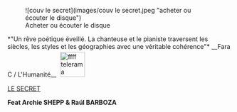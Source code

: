 <figure left-aside class="clickable image half left" mdfile="buyLeSecret.md" >
![couv le secret](images/couv le secret.jpeg "acheter ou écouter le disque")
<figcaption>Acheter ou écouter le disque</figurecaption>
</figure>
<div style="margin: 0" class="clearfix ">
    *"Un rêve poétique éveillé. La chanteuse et le pianiste traversent les siècles, les styles et les géographies avec une véritable cohérence"*  
__Fara C / L'Humanité__  


<img title="ffff telerama" src="images/Telerama.jpeg"  style="width:4em; margin:0.3em;" />  


<a class="button text-center special-font h3 narrow" href="#lesecret.0" du-smooth-scroll>LE SECRET</a>
</div>

__Feat Archie SHEPP & Raúl&nbsp;BARBOZA__  
